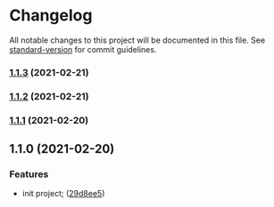 # Changelog

All notable changes to this project will be documented in this file. See [standard-version](https://github.com/conventional-changelog/standard-version) for commit guidelines.

### [1.1.3](https://github.com-personal_sm///compare/v1.1.2...v1.1.3) (2021-02-21)

### [1.1.2](https://github.com-personal_sm///compare/v1.1.1...v1.1.2) (2021-02-21)

### [1.1.1](https://github.com-personal_sm///compare/v1.1.0...v1.1.1) (2021-02-20)

## 1.1.0 (2021-02-20)


### Features

* init project; ([29d8ee5](https://github.com-personal_sm///commit/29d8ee5f7af7f6368db9e8565e3ad14e89088289))
